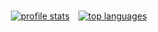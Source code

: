<div style="display:flex;align-items:center;">
<a href="https://github.com/anuraghazra/github-readme-stats">
<img src="https://github-readme-stats.vercel.app/api?username=asntech&count_private=true&include_all_commits=true&show_icons=true&hide=stars" style="margin:0.5em;" alt="profile stats" />
</a>
<a href="https://github.com/anuraghazra/github-readme-stats">
<img src="https://github-readme-stats.vercel.app/api/top-langs/?username=asntech&hide=css,html&layout=compact" style="margin:0.5em;" alt="top languages" />
</a>
</div>

<!--
**asntech/asntech** is a ✨ _special_ ✨ repository because its `README.md` (this file) appears on your GitHub profile.

Here are some ideas to get you started:

- 🔭 I’m currently working on ...
- 🌱 I’m currently learning ...
- 👯 I’m looking to collaborate on ...
- 🤔 I’m looking for help with ...
- 💬 Ask me about ...
- 📫 How to reach me: ...
- 😄 Pronouns: ...
- ⚡ Fun fact: ...
-->
